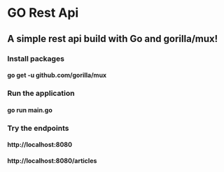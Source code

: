 # GO Rest Api

## A simple rest api build with Go and gorilla/mux!

### Install packages

#### go get -u github.com/gorilla/mux

### Run the application

#### go run main.go

### Try the endpoints

#### http://localhost:8080

#### http://localhost:8080/articles
